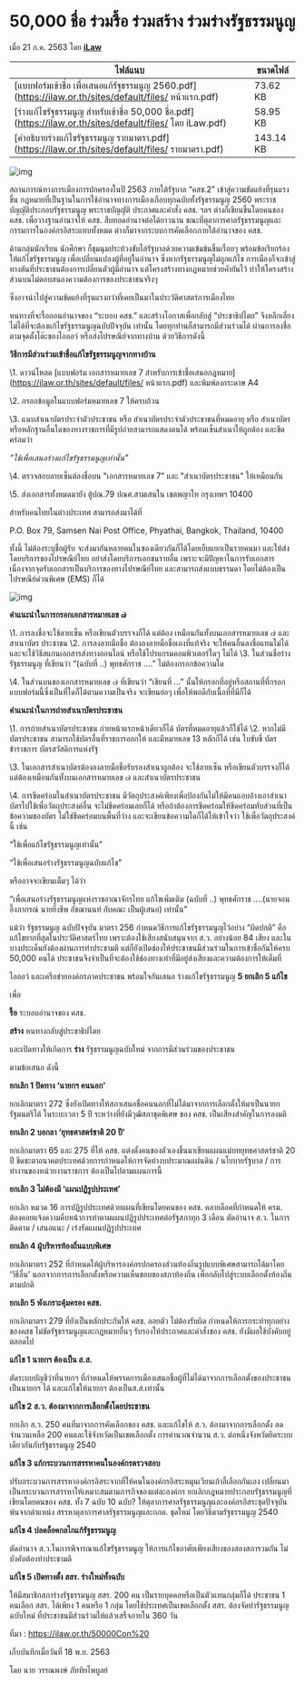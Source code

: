 # 50,000 ชื่อ ร่วมรื้อ ร่วมสร้าง ร่วมร่างรัฐธรรมนูญ

เมื่อ 21 ก.ค. 2563  โดย **[iLaw](https://ilaw.or.th/user/12)**

| ไฟล์แนบ                                                       | ขนาดไฟล์   |
| ------------------------------------------------------------ | --------- |
| [แบบฟอร์มเข้าชื่อ เพื่อเสนอแก้รัฐธรรมนูญ 2560.pdf](https://ilaw.or.th/sites/default/files/ หน้าแรก.pdf) | 73.62 KB  |
| [ร่างแก้ไขรัฐธรรมนูญ สำหรับเข้าชื่อ 50,000 ชื่อ.pdf](https://ilaw.or.th/sites/default/files/ โดย iLaw.pdf) | 58.95 KB  |
| [คำอธิบายร่างแก้ไขรัฐธรรมนูญ รายมาตรา.pdf](https://ilaw.or.th/sites/default/files/ รายมาตรา.pdf) | 143.14 KB |

 

![img](https://live.staticflickr.com/65535/50187124198_2752cee90c_b.jpg)

 

สถานการณ์ทางการเมืองการปกครองในปี 2563 ภายใต้รัฐบาล “คสช.2" เข้าสู่ความขัดแย้งที่รุนแรงขึ้น  กฎหมายที่เป็นฐานในการใช้อำนาจทางการเมืองเกือบทุกฉบับทั้งรัฐธรรมนูญ 2560  พระราชบัญญัติประกอบรัฐธรรมนูญ พระราชบัญญัติ ประกาศและคำสั่ง คสช. ฯลฯ  ต่างก็เขียนขึ้นโดยคนของ คสช. เพื่อวางฐานอำนาจให้ คสช.  สืบทอดอำนาจต่อได้ยาวนาน  ขณะที่ตุลาการศาลรัฐธรรมนูญและกรรมการในองค์กรอิสระแทบทั้งหมด  ต่างก็มาจากระบบการคัดเลือกภายใต้อำนาจของ คสช.

 

ด้านกลุ่มนักเรียน นักศึกษา ก็ชุมนุมประท้วงขับไล่รัฐบาลด้วยความเข้มข้นขึ้นเรื่อยๆ  พร้อมข้อเรียกร้องให้แก้ไขรัฐธรรมนูญ เพื่อเปลี่ยนแปลงผู้ที่อยู่ในอำนาจ  ซึ่งหากรัฐธรรมนูญไม่ถูกแก้ไข  การเมืองก็จะเข้าสู่ทางตันที่ประชาชนต้องการเปลี่ยนตัวผู้มีอำนาจ  แต่โครงสร้างทางกฎหมายช่วยค้ำยันไว้  ทำให้โครงสร้างส่วนบนไม่ตอบสนองความต้องการของประชาชนจริงๆ 

 

ซึ่งอาจนำไปสู่ความขัดแย้งที่รุนแรงกว่าที่เคยเป็นมาในประวัติศาสตร์การเมืองไทย

 

หนทางที่จะรื้อถอนอำนาจของ “ระบอบ คสช.” และสร้างโอกาสเพื่อกลับสู่ “ประชาธิปไตย”  จึงหลีกเลี่ยงไม่ได้ที่จะต้องแก้ไขรัฐธรรมนูญฉบับปัจจุบัน เท่านั้น  โดยทุกท่านก็สามารถมีส่วนร่วมได้ ผ่านการลงชื่อตามจุดตั้งโต๊ะของไอลอว์  หรือส่งไปรษณีย์จากทางบ้าน ด้วยวิธีการดังนี้

 

 

**วิธีการมีส่วนร่วมเข้าชื่อแก้ไขรัฐธรรมนูญจากทางบ้าน**




\1. ดาวน์โหลด [แบบฟอร์ม เอกสารหมายเลข 7 สำหรับการเข้าชื่อเสนอกฎหมาย](https://ilaw.or.th/sites/default/files/ หน้าแรก.pdf) และพิมพ์ลงกระดาษ A4

 

\2. กรอกข้อมูลในแบบฟอร์มหมายเลข 7 ให้ครบถ้วน 

 

\3. แนบสำเนาบัตรประจำตัวประชาชน หรือ สำเนาบัตรประจำตัวประชาชนที่หมดอายุ  หรือ สำเนาบัตรหรือหลักฐานอื่นใดของทางราชการที่มีรูปถ่ายสามารถแสดงตนได้  พร้อมเซ็นสำเนาให้ถูกต้อง และขีดคร่อมว่า

 

  *“ใช้เพื่อเสนอร่างแก้ไขรัฐธรรมนูญเท่านั้น”*

 

\4. ตรวจสอบลายเซ็นต์ลงชื่อบน "เอกสารหมายเลข 7" และ "สำเนาบัตรประชาชน" ให้เหมือนกัน

 

\5. ส่งเอกสารทั้งหมดมายัง ตู้ปณ.79 ปณศ.สามเสนใน เขตพญาไท กรุงเทพฯ 10400

 

สำหรับคนไทยในต่างประเทศ สามารถส่งมาได้ที่

P.O. Box 79, Samsen Nai Post Office, Phyathai, Bangkok, Thailand, 10400


 ทั้งนี้ ไม่ต้องระบุชื่อผู้รับ จะส่งมากันหลายคนในซองเดียวกันก็ได้โดยเย็บแยกเป็นรายคนมา และให้ส่งโดยบริการของไปรษณีย์ไทย อย่าส่งโดยบริการเอกชนรายอื่น เพราะจะมีปัญหาในการรับเอกสาร เนื่องจากจุดรับเอกสารเป็นบริการของทางไปรษณีย์ไทย และสามารถส่งแบบธรรมดา  โดยไม่ต้องเป็นไปรษณีย์ด่วนพิเศษ (EMS) ก็ได้

![img](https://live.staticflickr.com/65535/50143653986_ea87c565a1_b.jpg)

 

**คำแนะนำในการกรอกเอกสารหมายเลข ๗**


 \1. การลงชื่อจะใช้ลายเซ็น หรือเขียนตัวบรรจงก็ได้ แต่ต้อง เหมือนกันทั้งบนเอกสารหมายเลข ๗ และสาเนาบัตร ประชาชน 
 \2. การลงลายมือชื่อ ต้องลงลายมือชื่อเองที่แท้จริง  จะให้คนอื่นลงชื่อแทนไม่ได้ และจะใช้วิธีสแกนเอกสารส่งทางออนไลน์  หรือใช้โปรแกรมคอมพิวเตอร์ใดๆ ไม่ได้
 \3. ในส่วนชื่อร่างรัฐธรรมนูญ ที่เขียนว่า “(ฉบับที่ ..) พุทธศักราช ....” ไม่ต้องกรอกข้อความใด

\4. ในส่วนบนของเอกสารหมายเลข ๗ ที่เขียนว่า “เขียนที่ ...”  นั้นให้กรอกที่อยู่หรือสถานที่ที่กรอกแบบฟอร์มนี้ซึ่งเป็นที่ใดก็ได้ตามความเป็นจริง จะเขียนย่อๆ เพื่อให้พอดีกับเนื้อที่ที่มีก็ได้

 

**คำแนะนำในการถ่ายสำเนาบัตรประชาชน**

 

\1. การถ่ายสำเนาบัตรประชาชน ถ่ายหน้าแรกหน้าเดียวก็ได้ บัตรที่หมดอายุแล้วก็ใช้ได้
 \2. หากไม่มีบัตรประชาชน สามารถใช้บัตรอื่นที่ราชการออกให้ และมีหมายเลข 13  หลักก็ได้ เช่น ใบขับขี่ บัตรข้าราชการ บัตรสวัสดิการแห่งรัฐ

\3. ในเอกสารสำเนาบัตรต้องลงลายมือชื่อรับรองสำเนาถูกต้อง จะใช้ลายเซ็น  หรือเขียนตัวบรรจงก็ได้ แต่ต้องเหมือนกันทั้งบนเอกสารหมายเลข ๗  และสำเนาบัตรประชาชน 

\4.  การขีดคร่อมในสำเนาบัตรประชาชน  มีวัตถุประสงค์เพียงเพื่อป้องกันไม่ให้มีคนแอบอ้างเอาสำเนาบัตรไปใช้เพื่อวัตถุประสงค์อื่น จะไม่ขีดคร่อมเลยก็ได้  หรือถ้าต้องการขีดคร่อมให้ขีดคร่อมทับส่วนที่เป็นข้อความของบัตร  ไม่ใช่ขีดคร่อมบนพื้นที่ว่าง และจะเขียนข้อความใดก็ได้ให้เข้าใจว่า  ใช้เพื่อวัตถุประสงค์นี้ เช่น

“ใช้เพื่อแก้ไขรัฐธรรมนูญเท่านั้น”

“ใช้เพื่อเสนอร่างรัฐธรรมนูญฉบับแก้ไข” 

 

หรืออาจจะเขียนเต็มๆ ได้ว่า

“เพื่อเสนอร่างรัฐธรรมนูญแห่งราชอาณาจักรไทย แก้ไขเพิ่มเติม (ฉบับที่ ..) พุทธศักราช ....(นายจอน อึ๊งภากรณ์  นายยิ่งชีพ อัชฌานนท์ กับคณะ เป็นผู้เสนอ) เท่านั้น”

 

 

 

แม้ว่า รัฐธรรมนูญ ฉบับปัจจุบัน มาตรา 256 กำหนดวิธีการแก้ไขรัฐธรรมนูญไว้อย่าง  “ผิดปกติ” คือ แก้ไขยากที่สุดในประวัติศาสตร์ไทย  เพราะต้องใช้เสียงสนับสนุนจาก ส.ว. อย่างน้อย 84 เสียง  และในบางประเด็นยังต้องผ่านการทำประชามติ  แต่ก็ยังเปิดช่องให้ประชาชนมีส่วนร่วมในการเข้าชื่อกันให้ครบ 50,000 คนได้  ประชาชนจึงจำเป็นที่จะต้องใช้ช่องทางเท่าที่มีอยู่ส่งเสียงและความต้องการให้เต็มที่

 

ไอลอว์ และเครือข่ายองค์กรภาคประชาชน พร้อมใจกันเสนอ ร่างแก้ไขรัฐธรรมนูญ **5 ยกเลิก 5 แก้ไข**

 

เพื่อ 

**รื้อ** ระบอบอำนาจของ คสช. 

**สร้าง** หนทางกลับสู่ประชาธิปไตย 

และเปิดทางให้เกิดการ **ร่าง** รัฐธรรมนูญฉบับใหม่ จากการมีส่วนร่วมของประชาชน

 

ตามข้อเสนอ ดังนี้

 

**ยกเลิก 1 ปิดทาง ‘นายกฯ คนนอก’**

ยกเลิกมาตรา 272  ซึ่งยังเปิดทางให้สภาเสนอชื่อคนนอกที่ไม่ได้มาจากการเลือกตั้งให้มาเป็นนายกรัฐมนตรีได้ ในระยะเวลา 5 ปี ระหว่างที่ยังมีวุฒิสภาชุดพิเศษ ของ คสช.  เป็นเสียงสำคัญในการลงมติ

 

**ยกเลิก 2 บอกลา ‘ยุทธศาสตร์ชาติ 20 ปี’**

ยกเลิกมาตรา 65 และ 275 ที่ให้ คสช.  แต่งตั้งคนของตัวเองขึ้นมาเขียนแผนแม่บทยุทธศาสตร์ชาติ 20 ปี  ขีดชะตาอนาคตประเทศด้วยการกำหนดให้การจัดทำงบประมาณแผ่นดิน / นโยบายรัฐบาล / การทำงานของหน่วยงานราชการ ต้องเป็นไปตามแผนการนี้

 

**ยกเลิก 3 ไม่ต้องมี ‘แผนปฏิรูปประเทศ’**

ยกเลิก หมวด 16 การปฏิรูปประเทศด้วยแผนที่เขียนโดยคนของ คสช. คลายล็อคที่กำหนดให้ ครม. ต้องคอยแจ้งความคืบหน้าการทำตามแผนปฏิรูปประเทศต่อรัฐสภาทุก 3 เดือน  ตัดอำนาจ ส.ว. ในการติดตาม / เสนอแนะ / เร่งรัดแผนปฏิรูปประเทศ

 

**ยกเลิก 4 ผู้บริหารท้องถิ่นแบบพิเศษ**

ยกเลิกมาตรา 252  ที่กำหนดให้ผู้บริหารองค์กรปกครองส่วนท้องถิ่นรูปแบบพิเศษสามารถได้มาโดย  ‘วิธีอื่น’ นอกจากการการเลือกตั้งหรือความเห็นชอบของสภาท้องถิ่น  เพื่อกลับไปสู่ระบบเลือกตั้งท้องถิ่นตามปกติ

 

**ยกเลิก 5 พังเกราะคุ้มครอง คสช.**

ยกเลิกมาตรา 279 ที่ยังเป็นหลักประกันให้ คสช. ลอยตัว ไม่ต้องรับผิด  กำหนดให้การกระทำทุกอย่างของคสช ไม่ขัดรัฐธรรมนูญและกฎหมายอื่นๆ  รับรองให้ประกาศและคำสั่งของ คสช. ยังมีผลใช้บังคับอยู่ตลอดไป

 

 

**แก้ไข 1 นายกฯ ต้องเป็น ส.ส.**

ตัดระบบบัญชีว่าที่นายกฯ  ที่กำหนดให้พรรคการเมืองเสนอชื่อผู้ที่ไม่ได้มาจากการเลือกตั้งของประชาชนเป็นนายกฯ ได้ และแก้ไขให้นายกฯ ต้องเป็นส.ส.เท่านั้น

 

**แก้ไข 2 ส.ว. ต้องมาจากการเลือกตั้งโดยประชาชน**

ยกเลิก ส.ว. 250 คนที่มาจากการคัดเลือกของ คสช. และแก้ไขให้ ส.ว.  ต้องมาจากการเลือกตั้ง ลดจำนวนเหลือ 200 คนและใช้จังหวัดเป็นเขตเลือกตั้ง  การคำนวณจำนวน ส.ว. ต่อหนึ่งจังหวัดยึดระบบเดียวกันกับรัฐธรรมนูญ 2540

 

**แก้ไข 3 แก้กระบวนการสรรหาคนในองค์กรตรวจสอบ**

ปรับกระบวนการสรรหาองค์กรอิสระจากที่ให้คนในองค์กรอิสระหมุนเวียนเก้าอี้เลือกกันเอง เปลี่ยนมาเป็นกระบวนการสรรหาให้เหมาะสมตามภารกิจของแต่ละองค์กร  ยกเลิกกฎหมายประกอบรัฐธรรมนูญที่เขียนโดยคนของ คสช. ทั้ง 7 ฉบับ 10 ฉบับ?  ให้ตุลาการศาลรัฐธรรมนูญและองค์กรอิสระชุดปัจจุบันพ้นจากตำแหน่ง  สรรหาตุลาการศาลรัฐธรรมนูญและกกต. ชุดใหม่ โดยวิธีตามรัฐธรรมนูญ 2540 

 

**แก้ไข 4 ปลดล็อคกลไกแก้รัฐธรรมนูญ**

ตัดอำนาจ ส.ว.ในการพิจารณาแก้ไขรัฐธรรมนูญ ให้การแก้ไขอาศัยเพียงเสียงของสองสภารวมกัน ไม่บังคับต้องทำประชามติ

 

**แก้ไข 5 เปิดทางตั้ง สสร. ร่างใหม่ทั้งฉบับ**

ให้มีสมาชิกสภาร่างรัฐธรรมนูญ สสร. 200 คน เป็นรายบุคคลหรือเป็นตัวแทนกลุ่มก็ได้ ประชาชน 1 คนเลือก สสร. ได้เพียง 1 คนหรือ 1 กลุ่ม โดยใช้ประเทศเป็นเขตเลือกตั้ง สสร.  ต้องจัดทำรัฐธรรมนูญฉบับใหม่ ที่ประชาชนมีส่วนร่วมให้แล้วเสร็จภายใน 360  วัน



ที่มา : https://ilaw.or.th/50000Con%20

เก็บบันทึกเมื่อวันที่ 18 พ.ย. 2563

โดย นาย วรรณพงษ์ ภัททิยไพบูลย์